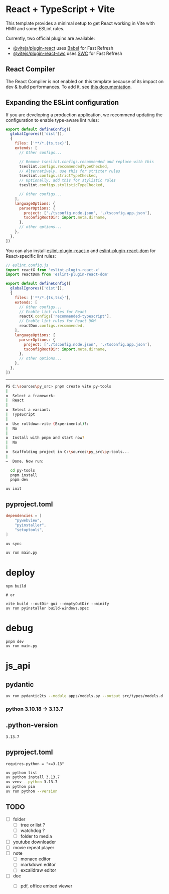 # React + TypeScript + Vite

This template provides a minimal setup to get React working in Vite with HMR and some ESLint rules.

Currently, two official plugins are available:

- [@vitejs/plugin-react](https://github.com/vitejs/vite-plugin-react/blob/main/packages/plugin-react) uses [Babel](https://babeljs.io/) for Fast Refresh
- [@vitejs/plugin-react-swc](https://github.com/vitejs/vite-plugin-react/blob/main/packages/plugin-react-swc) uses [SWC](https://swc.rs/) for Fast Refresh

## React Compiler

The React Compiler is not enabled on this template because of its impact on dev & build performances. To add it, see [this documentation](https://react.dev/learn/react-compiler/installation).

## Expanding the ESLint configuration

If you are developing a production application, we recommend updating the configuration to enable type-aware lint rules:

```js
export default defineConfig([
  globalIgnores(['dist']),
  {
    files: ['**/*.{ts,tsx}'],
    extends: [
      // Other configs...

      // Remove tseslint.configs.recommended and replace with this
      tseslint.configs.recommendedTypeChecked,
      // Alternatively, use this for stricter rules
      tseslint.configs.strictTypeChecked,
      // Optionally, add this for stylistic rules
      tseslint.configs.stylisticTypeChecked,

      // Other configs...
    ],
    languageOptions: {
      parserOptions: {
        project: ['./tsconfig.node.json', './tsconfig.app.json'],
        tsconfigRootDir: import.meta.dirname,
      },
      // other options...
    },
  },
])
```

You can also install [eslint-plugin-react-x](https://github.com/Rel1cx/eslint-react/tree/main/packages/plugins/eslint-plugin-react-x) and [eslint-plugin-react-dom](https://github.com/Rel1cx/eslint-react/tree/main/packages/plugins/eslint-plugin-react-dom) for React-specific lint rules:

```js
// eslint.config.js
import reactX from 'eslint-plugin-react-x'
import reactDom from 'eslint-plugin-react-dom'

export default defineConfig([
  globalIgnores(['dist']),
  {
    files: ['**/*.{ts,tsx}'],
    extends: [
      // Other configs...
      // Enable lint rules for React
      reactX.configs['recommended-typescript'],
      // Enable lint rules for React DOM
      reactDom.configs.recommended,
    ],
    languageOptions: {
      parserOptions: {
        project: ['./tsconfig.node.json', './tsconfig.app.json'],
        tsconfigRootDir: import.meta.dirname,
      },
      // other options...
    },
  },
])
```
---

```sh
PS C:\sources\py_src> pnpm create vite py-tools
|
o  Select a framework:
|  React
|
o  Select a variant:
|  TypeScript
|
o  Use rolldown-vite (Experimental)?:
|  No
|
o  Install with pnpm and start now?
|  No
|
o  Scaffolding project in C:\sources\py_src\py-tools...
|
—  Done. Now run:

  cd py-tools
  pnpm install
  pnpm dev
```

```
uv init
```

## pyproject.toml
```toml
dependencies = [
    "pywebview",
    "pyinstaller",
    "setuptools",
]
```

```sh
uv sync
```

```sh
uv run main.py
```

# deploy
```
npm build

# or 

vite build --outDir gui --emptyOutDir --minify
uv run pyinstaller build-windows.spec
```

# debug
```
pnpm dev
uv run main.py
```

# js_api
## pydantic
```sh
uv run pydantic2ts --module apps/models.py --output src/types/models.d.ts
```

### python 3.10.18 -> 3.13.7
## .python-version
```
3.13.7
```
## pyproject.toml
```
requires-python = ">=3.13"
```

```sh
uv python list
uv python install 3.13.7
uv venv --python 3.13.7
uv python pin
uv run python --version
```

## TODO
 - [ ] folder
   - [ ] tree or list ?
   - [ ] watchdog ?
   - [ ] folder to media 
 - [ ] youtube downloader
 - [ ] movie repeat player
 - [ ] note 
   - [ ] monaco editor
   - [ ] markdown editor
   - [ ] excalidraw editor
 - [ ] doc
   - [ ] pdf, office embed viewer
   
 